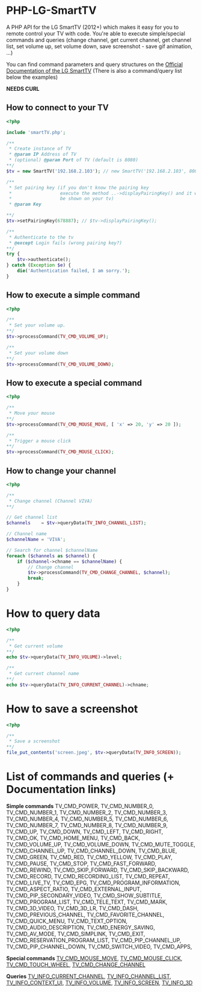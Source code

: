 PHP-LG-SmartTV
==============

A PHP API for the LG SmartTV (2012+) which makes it easy for you to remote control your TV with code.
You're able to execute simple/special commands and queries (change channel, get current channel,
get channel list, set volume up, set volume down, save screenshot - save gif animation, ...)

You can find command parameters and query structures on the [Official Documentation of the LG SmartTV](http://developer.lgappstv.com/TV_HELP/index.jsp?topic=%2Flge.tvsdk.references.book%2Fhtml%2FUDAP%2FUDAP%2FHandleTouchMove.htm)
(There is also a command/query list below the examples)

**NEEDS CURL**

## How to connect to your TV

```php
<?php

include 'smartTV.php';

/**
 * Create instance of TV
 * @param IP Address of TV
 * (optional) @param Port of TV (default is 8080)
**/
$tv = new SmartTV('192.168.2.103'); // new SmartTV('192.168.2.103', 8080)

/**
 * Set pairing key (if you don't know the pairing key
 *				    execute the method ..->displayPairingKey() and it will
 * 				    be shown on your tv)
 * @param Key

**/
$tv->setPairingKey(678887); // $tv->displayPairingKey();

/**
 * Authenticate to the tv
 * @except Login fails (wrong pairing key?)
**/
try {
	$tv->authenticate();
} catch (Exception $e) {
	die('Authentication failed, I am sorry.');
}
```

## How to execute a simple command

```php
<?php

/**
 * Set your volume up.
**/
$tv->processCommand(TV_CMD_VOLUME_UP);

/**
 * Set your volume down
**/
$tv->processCommand(TV_CMD_VOLUME_DOWN);
```

## How to execute a special command

```php
<?php

/**
 * Move your mouse
**/
$tv->processCommand(TV_CMD_MOUSE_MOVE, [ 'x' => 20, 'y' => 20 ]);

/**
 * Trigger a mouse click
**/
$tv->processCommand(TV_CMD_MOUSE_CLICK);
```

## How to change your channel

```php
<?php

/**
 * Change channel (Channel VIVA)
**/

// Get channel list
$channels    = $tv->queryData(TV_INFO_CHANNEL_LIST);

// Channel name
$channelName = 'VIVA';

// Search for channel $channelName
foreach ($channels as $channel) {
	if ($channel->chname == $channelName) {
		// Change channel
		$tv->processCommand(TV_CMD_CHANGE_CHANNEL, $channel);
		break;
	}
}
```

# How to query data

```php
<?php

/**
 * Get current volume
**/
echo $tv->queryData(TV_INFO_VOLUME)->level;

/**
 * Get current channel name
**/
echo $tv->queryData(TV_INFO_CURRENT_CHANNEL)->chname;
```

# How to save a screenshot

```php
<?php

/**
 * Save a screenshot
**/
file_put_contents('screen.jpeg', $tv->queryData(TV_INFO_SCREEN));
```

# List of commands and queries (+ Documentation links)

**Simple commands**
TV_CMD_POWER, TV_CMD_NUMBER_0, TV_CMD_NUMBER_1, TV_CMD_NUMBER_2, TV_CMD_NUMBER_3, TV_CMD_NUMBER_4, TV_CMD_NUMBER_5, TV_CMD_NUMBER_6, TV_CMD_NUMBER_7, TV_CMD_NUMBER_8, TV_CMD_NUMBER_9, TV_CMD_UP, TV_CMD_DOWN, TV_CMD_LEFT, TV_CMD_RIGHT, TV_CMD_OK, TV_CMD_HOME_MENU, TV_CMD_BACK, TV_CMD_VOLUME_UP, TV_CMD_VOLUME_DOWN, TV_CMD_MUTE_TOGGLE, TV_CMD_CHANNEL_UP, TV_CMD_CHANNEL_DOWN, TV_CMD_BLUE, TV_CMD_GREEN, TV_CMD_RED, TV_CMD_YELLOW, TV_CMD_PLAY, TV_CMD_PAUSE, TV_CMD_STOP, TV_CMD_FAST_FORWARD, TV_CMD_REWIND, TV_CMD_SKIP_FORWARD, TV_CMD_SKIP_BACKWARD, TV_CMD_RECORD, TV_CMD_RECORDING_LIST, TV_CMD_REPEAT, TV_CMD_LIVE_TV, TV_CMD_EPG, TV_CMD_PROGRAM_INFORMATION, TV_CMD_ASPECT_RATIO, TV_CMD_EXTERNAL_INPUT, TV_CMD_PIP_SECONDARY_VIDEO, TV_CMD_SHOW_SUBTITLE, TV_CMD_PROGRAM_LIST, TV_CMD_TELE_TEXT, TV_CMD_MARK, TV_CMD_3D_VIDEO, TV_CMD_3D_LR, TV_CMD_DASH, TV_CMD_PREVIOUS_CHANNEL, TV_CMD_FAVORITE_CHANNEL, TV_CMD_QUICK_MENU, TV_CMD_TEXT_OPTION, TV_CMD_AUDIO_DESCRIPTION, TV_CMD_ENERGY_SAVING, TV_CMD_AV_MODE, TV_CMD_SIMPLINK, TV_CMD_EXIT, TV_CMD_RESERVATION_PROGRAM_LIST, TV_CMD_PIP_CHANNEL_UP, TV_CMD_PIP_CHANNEL_DOWN, TV_CMD_SWITCH_VIDEO, TV_CMD_APPS,

**Special commands**
[TV_CMD_MOUSE_MOVE](http://developer.lgappstv.com/TV_HELP/index.jsp?topic=%2Flge.tvsdk.references.book%2Fhtml%2FUDAP%2FUDAP%2FHandleTouchMove.htm), [TV_CMD_MOUSE_CLICK](http://developer.lgappstv.com/TV_HELP/index.jsp?topic=%2Flge.tvsdk.references.book%2Fhtml%2FUDAP%2FUDAP%2FHandleTouchClick.htm), [TV_CMD_TOUCH_WHEEL](http://developer.lgappstv.com/TV_HELP/index.jsp?topic=%2Flge.tvsdk.references.book%2Fhtml%2FUDAP%2FUDAP%2FHandleTouchWheel.htm), [TV_CMD_CHANGE_CHANNEL](http://developer.lgappstv.com/TV_HELP/index.jsp?topic=%2Flge.tvsdk.references.book%2Fhtml%2FUDAP%2FUDAP%2FHandleChannelChange.htm)

**Queries**
[TV_INFO_CURRENT_CHANNEL](http://developer.lgappstv.com/TV_HELP/index.jsp?topic=%2Flge.tvsdk.references.book%2Fhtml%2FUDAP%2FUDAP%2FCurrent+channel+information+Controller+Host.htm), [TV_INFO_CHANNEL_LIST](http://developer.lgappstv.com/TV_HELP/index.jsp?topic=%2Flge.tvsdk.references.book%2Fhtml%2FUDAP%2FUDAP%2FEntire+channels+list+Controller+Host.htm), [TV_INFO_CONTEXT_UI](http://developer.lgappstv.com/TV_HELP/index.jsp?topic=%2Flge.tvsdk.references.book%2Fhtml%2FUDAP%2FUDAP%2FOperation+mode+of+the+Host+UI+Controller+Host.htm), [TV_INFO_VOLUME](http://developer.lgappstv.com/TV_HELP/index.jsp?topic=%2Flge.tvsdk.references.book%2Fhtml%2FUDAP%2FUDAP%2FVolume+information+of+the+Host+Controller+Host.htm), [TV_INFO_SCREEN](http://developer.lgappstv.com/TV_HELP/index.jsp?topic=%2Flge.tvsdk.references.book%2Fhtml%2FUDAP%2FUDAP%2FObtaining+the+capture+image+of+the+Host+Controller+Host.htm), [TV_INFO_3D](http://developer.lgappstv.com/TV_HELP/index.jsp?topic=%2Flge.tvsdk.references.book%2Fhtml%2FUDAP%2FUDAP%2F3D+mode+of+the+Host+Controller+Host.htm)


